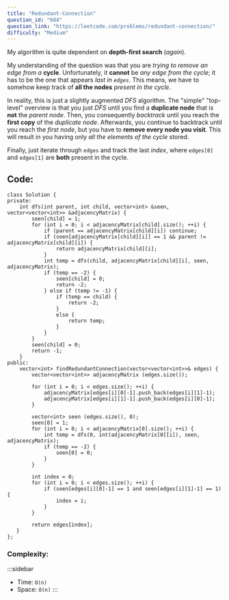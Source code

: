 ```yaml
---
title: "Redundant-Connection"
question_id: "684"
question_link: "https://leetcode.com/problems/redundant-connection/"
difficulty: "Medium"
---
```


My algorithm is quite dependent on **depth-first search** (*again*).

My understanding of the question was that you are *trying to remove an edge from a* **cycle**.
Unfortunately, it **cannot** be *any edge from the cycle*; 
it has to be the one that appears *last in `edges`*.
This means, we have to somehow keep track of **all the nodes** *present in the cycle*.

In reality, this is just a slightly augmented *DFS* algorithm.
The "simple" "top-level" overview is that you just *DFS* until you find a **duplicate node** that is **not** the *parent node*.
Then, you consequently *backtrack* until you reach the **first copy** of the *duplicate node*. 
Afterwards, you continue to backtrack until you reach the *first node*, but you have to **remove every node you visit**.
This will result in you having only *all the elements of the cycle* stored.

Finally, just iterate through `edges` and track the last *index*, where `edges[0]` and `edges[1]` are **both** present in the cycle.

## Code<span>:</span>

```{.cpp}
class Solution {
private:
    int dfs(int parent, int child, vector<int> &seen, vector<vector<int>> &adjacencyMatrix) {
        seen[child] = 1;
        for (int i = 0; i < adjacencyMatrix[child].size(); ++i) {
            if (parent == adjacencyMatrix[child][i]) continue;
            if (seen[adjacencyMatrix[child][i]] == 1 && parent != adjacencyMatrix[child][i]) {
                return adjacencyMatrix[child][i];
            }
            int temp = dfs(child, adjacencyMatrix[child][i], seen, adjacencyMatrix);
            if (temp == -2) {
                seen[child] = 0;
                return -2;
            } else if (temp != -1) {
                if (temp == child) {
                    return -2;
                }
                else {
                    return temp;
                }
            } 
        }
        seen[child] = 0;
        return -1;
    }
public:
    vector<int> findRedundantConnection(vector<vector<int>>& edges) {
        vector<vector<int>> adjacencyMatrix (edges.size()); 

        for (int i = 0; i < edges.size(); ++i) {
            adjacencyMatrix[edges[i][0]-1].push_back(edges[i][1]-1);
            adjacencyMatrix[edges[i][1]-1].push_back(edges[i][0]-1);
        }

        vector<int> seen (edges.size(), 0);
        seen[0] = 1;
        for (int i = 0; i < adjacencyMatrix[0].size(); ++i) {
            int temp = dfs(0, int(adjacencyMatrix[0][i]), seen, adjacencyMatrix);
            if (temp == -2) {
                seen[0] = 0;
            }
        }

        int index = 0;
        for (int i = 0; i < edges.size(); ++i) {
            if (seen[edges[i][0]-1] == 1 and seen[edges[i][1]-1] == 1) {
                index = i;
            }
        }

        return edges[index];
   }
};
```

### Complexity<span>:</span>

:::sidebar
- Time: `O(n)`
- Space: `O(n)`
:::
